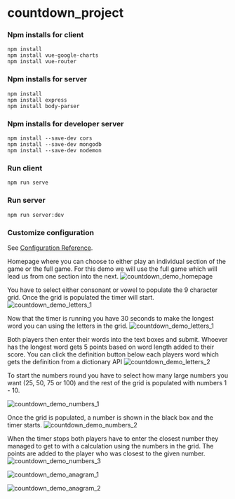 # countdown_project
### Npm installs for client
```
npm install
npm install vue-google-charts
npm install vue-router
```
### Npm installs for server
```
npm install
npm install express
npm install body-parser
```
### Npm installs for developer server
```
npm install --save-dev cors
npm install --save-dev mongodb
npm install --save-dev nodemon
```
### Run client
```
npm run serve
```
### Run server
```
npm run server:dev
```
### Customize configuration
See [Configuration Reference](https://cli.vuejs.org/config/).

Homepage where you can choose to either play an individual section of the game or the full game.
For this demo we will use the full game which will lead us from one section into the next.
![countdown_demo_homepage](https://user-images.githubusercontent.com/74567808/113994672-7ce1ab00-984d-11eb-9721-ff05e8a6f552.png)

You have to select either consonant or vowel to populate the 9 character grid.
Once the grid is populated the timer will start.
![countdown_demo_letters_1](https://user-images.githubusercontent.com/74567808/114046491-c992a980-9880-11eb-814a-383c0ee4594e.png)

Now that the timer is running you have 30 seconds to make the longest word you can using the letters in the grid.
![countdown_demo_letters_1](https://user-images.githubusercontent.com/74567808/113994673-7d7a4180-984d-11eb-8795-73675ff16c3d.png)

Both players then enter their words into the text boxes and submit.
Whoever has the longest word gets 5 points based on word length added to their score.
You can click the definition button below each players word which gets the definition from a dictionary API
![countdown_demo_letters_2](https://user-images.githubusercontent.com/74567808/113994677-7e12d800-984d-11eb-94b4-3cec68e00302.png)

To start the numbers round you have to select how many large numbers you want (25, 50, 75 or 100) and the rest of the grid is populated
with numbers 1 - 10.

![countdown_demo_numbers_1](https://user-images.githubusercontent.com/74567808/113994680-7eab6e80-984d-11eb-9355-8cef09438bdf.png)

Once the grid is populated, a number is shown in the black box and the timer starts.
![countdown_demo_numbers_2](https://user-images.githubusercontent.com/74567808/113994683-7eab6e80-984d-11eb-9648-ec7752f20126.png)

When the timer stops both players have to enter the closest number they managed to get to with a calculation using the numbers in the grid.
The points are added to the player who was closest to the given number.
![countdown_demo_numbers_3](https://user-images.githubusercontent.com/74567808/113994688-7f440500-984d-11eb-96a4-3e7b4153084e.png)


![countdown_demo_anagram_1](https://user-images.githubusercontent.com/74567808/113994650-79e6ba80-984d-11eb-86c2-8ea6a25a175e.png)

![countdown_demo_anagram_2](https://user-images.githubusercontent.com/74567808/113994663-7c491480-984d-11eb-8583-8d68dc146bd3.png)


